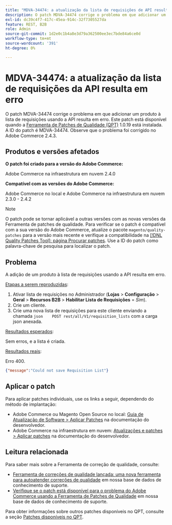 ```yaml
---
title: "MDVA-34474: a atualização da lista de requisições de API resulta em erro"
description: O patch MDVA-34474 corrige o problema em que adicionar um produto à lista de requisições usando a API resulta em erro. Este patch está disponível quando a [Ferramenta de correções de qualidade (QPT)](/help/announcements/adobe-commerce-announcements/magento-quality-patches-released-new-tool-to-self-serve-quality-patches.md) 1.0.19 está instalada. A ID do patch é MDVA-34474. Observe que o problema foi corrigido no Adobe Commerce 2.4.3.
exl-id: dc39c4f7-417c-45ea-914c-32f7305527da
feature: REST, B2B
role: Admin
source-git-commit: 1d2e0c1b4a8e3d79a362500ee3ec7bde84a6ce0d
workflow-type: tm+mt
source-wordcount: '391'
ht-degree: 0%

---
```


# MDVA-34474: a atualização da lista de requisições da API resulta em erro

O patch MDVA-34474 corrige o problema em que adicionar um produto à lista de requisições usando a API resulta em erro. Este patch está disponível quando a [Ferramenta de Patches de Qualidade (QPT)](/help/announcements/adobe-commerce-announcements/magento-quality-patches-released-new-tool-to-self-serve-quality-patches.md) 1.0.19 está instalada. A ID do patch é MDVA-34474. Observe que o problema foi corrigido no Adobe Commerce 2.4.3.

## Produtos e versões afetados

**O patch foi criado para a versão do Adobe Commerce:**

Adobe Commerce na infraestrutura em nuvem 2.4.0

**Compatível com as versões do Adobe Commerce:**

Adobe Commerce no local e Adobe Commerce na infraestrutura em nuvem 2.3.0 - 2.4.2

>[!NOTE]
>
>O patch pode se tornar aplicável a outras versões com as novas versões da Ferramenta de patches de qualidade. Para verificar se o patch é compatível com a sua versão do Adobe Commerce, atualize o pacote `magento/quality-patches` para a versão mais recente e verifique a compatibilidade na [[!DNL Quality Patches Tool]: página Procurar patches](https://devdocs.magento.com/quality-patches/tool.html#patch-grid). Use a ID do patch como palavra-chave de pesquisa para localizar o patch.

## Problema

A adição de um produto à lista de requisições usando a API resulta em erro.

<u>Etapas a serem reproduzidas</u>:

1. Ativar lista de requisições no Administrador (**Lojas** > **Configuração** > **Geral** > **Recursos B2B** > **Habilitar Lista de Requisições** = *Sim*).
1. Crie um cliente.
1. Crie uma nova lista de requisições para este cliente enviando a chamada ```json    POST rest/all/V1/requisition_lists``` com a carga json anexada.

<u>Resultados esperados</u>:

Sem erros, e a lista é criada.

<u>Resultados reais</u>:

Erro 400.

```json
{"message":"Could not save Requisition List"}
```

## Aplicar o patch

Para aplicar patches individuais, use os links a seguir, dependendo do método de implantação:

* Adobe Commerce ou Magento Open Source no local: [Guia de Atualização de Software > Aplicar Patches](https://devdocs.magento.com/guides/v2.4/comp-mgr/patching/mqp.html) na documentação do desenvolvedor.
* Adobe Commerce na infraestrutura em nuvem: [Atualizações e patches > Aplicar patches](https://devdocs.magento.com/cloud/project/project-patch.html) na documentação do desenvolvedor.

## Leitura relacionada

Para saber mais sobre a Ferramenta de correção de qualidade, consulte:

* [Ferramenta de correções de qualidade lançada: uma nova ferramenta para autoatender correções de qualidade](/help/announcements/adobe-commerce-announcements/magento-quality-patches-released-new-tool-to-self-serve-quality-patches.md) em nossa base de dados de conhecimento de suporte.
* [Verifique se o patch está disponível para o problema do Adobe Commerce usando a Ferramenta de Patches de Qualidade](/help/support-tools/patches-available-in-qpt-tool/check-patch-for-magento-issue-with-magento-quality-patches.md) em nossa base de dados de conhecimento de suporte.

Para obter informações sobre outros patches disponíveis no QPT, consulte a seção [Patches disponíveis no QPT](https://support.magento.com/hc/en-us/sections/360010506631-Patches-available-in-QPT-tool-).
